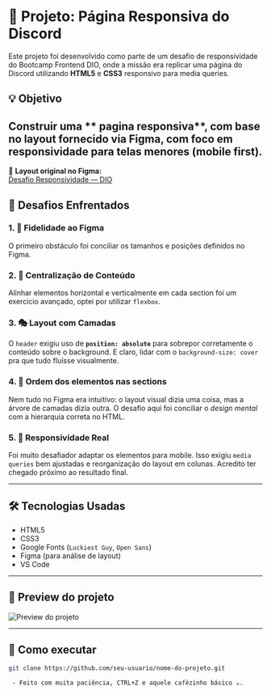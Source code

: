 # 🎨 Projeto: Página Responsiva do Discord

Este projeto foi desenvolvido como parte de um desafio de responsividade do Bootcamp Frontend DIO, onde a missão era replicar uma página do Discord utilizando **HTML5** e **CSS3** responsivo para media queries.

## 💡 Objetivo

Construir uma ** pagina responsiva**, com base no layout fornecido via **Figma**, com foco em responsividade para telas menores (mobile first).
---

🔗 **Layout original no Figma:**  
[Desafio Responsividade — DIO](https://www.figma.com/design/NRBYrG5d4DSzObv7dpTqoM/Desafio-Responsividade---DIO?node-id=1-56&t=DYqwRfBakufdzeuA-0)

## 🚧 Desafios Enfrentados

### 1. 📏 Fidelidade ao Figma  
O primeiro obstáculo foi conciliar os tamanhos e posições definidos no Figma.

### 2. 🎯 Centralização de Conteúdo  
Alinhar elementos horizontal e verticalmente em cada section foi um exercício avançado, optei por utilizar `flexbox`.

### 3. 🎭 Layout com Camadas  
O `header` exigiu uso de **`position: absolute`** para sobrepor corretamente o conteúdo sobre o background. E claro, lidar com o `background-size: cover` pra que tudo fluísse visualmente.

### 4. 🧩 Ordem dos elementos nas sections  
Nem tudo no Figma era intuitivo: o layout visual dizia uma coisa, mas a árvore de camadas dizia outra. O desafio aqui foi conciliar o *design mental* com a hierarquia correta no HTML.

### 5. 📱 Responsividade Real  
Foi muito desafiador adaptar os elementos para mobile. Isso exigiu `media queries` bem ajustadas e reorganização do layout em colunas. Acredito ter chegado próximo ao resultado final.

---

## 🛠️ Tecnologias Usadas

- HTML5  
- CSS3  
- Google Fonts (`Luckiest Guy`, `Open Sans`)  
- Figma (para análise de layout)  
- VS Code  

---

## 📸 Preview do projeto

![Preview do projeto](sandbox:/mnt/data/preview-discord-page.png)

---

## 📂 Como executar

```bash
git clone https://github.com/seu-usuario/nome-do-projeto.git

 - Feito com muita paciência, CTRL+Z e aquele cafézinho básico ☕. 


